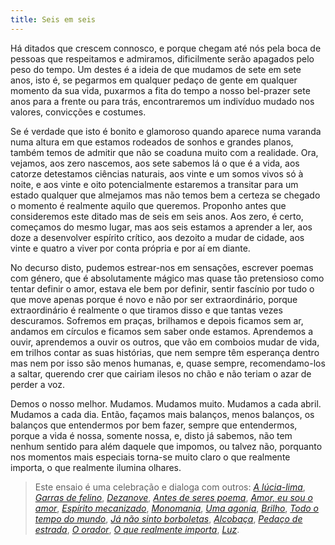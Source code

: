 ```yaml
---
title: Seis em seis
---
```


Há ditados que crescem connosco, e porque chegam até nós pela boca de pessoas que respeitamos e admiramos, dificilmente serão apagados pelo peso do tempo. Um destes é a ideia de que mudamos de sete em sete anos, isto é, se pegarmos em qualquer pedaço de gente em qualquer momento da sua vida, puxarmos a fita do tempo a nosso bel-prazer sete anos para a frente ou para trás, encontraremos um indivíduo mudado nos valores, convicções e costumes.

Se é verdade que isto é bonito e glamoroso quando aparece numa varanda numa altura em que estamos rodeados de sonhos e grandes planos, também temos de admitir que não se coaduna muito com a realidade. Ora, vejamos, aos zero nascemos, aos sete sabemos lá o que é a vida, aos catorze detestamos ciências naturais, aos vinte e um somos vivos só à noite, e aos vinte e oito potencialmente estaremos a transitar para um estado qualquer que almejamos mas não temos bem a certeza se chegado o momento é realmente aquilo que queremos. Proponho antes que consideremos este ditado mas de seis em seis anos. Aos zero, é certo, começamos do mesmo lugar, mas aos seis estamos a aprender a ler, aos doze a desenvolver espírito crítico, aos dezoito a mudar de cidade, aos vinte e quatro a viver por conta própria e por aí em diante.

No decurso disto, pudemos estrear-nos em sensações, escrever poemas com género, que é absolutamente mágico mas quase tão pretensioso como tentar definir o amor, estava ele bem por definir, sentir fascínio por tudo o que move apenas porque é novo e não por ser extraordinário, porque extraordinário é realmente o que tiramos disso e que tantas vezes descuramos. Sofremos em praças, brilhamos e depois ficamos sem ar, andamos em círculos e ficamos sem saber onde estamos. Aprendemos a ouvir, aprendemos a ouvir os outros, que vão em comboios mudar de vida, em trilhos contar as suas histórias, que nem sempre têm esperança dentro mas nem por isso são menos humanas, e, quase sempre, recomendamo-los a saltar, querendo crer que cairiam ilesos no chão e não teriam o azar de perder a voz.

Demos o nosso melhor. Mudamos. Mudamos muito. Mudamos a cada abril. Mudamos a cada dia. Então, façamos mais balanços, menos balanços, os balanços que entendermos por bem fazer, sempre que entendermos, porque a vida é nossa, somente nossa, e, disto já sabemos, não tem nenhum sentido para além daquele que impomos, ou talvez não, porquanto nos momentos mais especiais torna-se muito claro o que realmente importa, o que realmente ilumina olhares.

> Este ensaio é uma celebração e dialoga com outros: [*A lúcia-lima*](/poetry/a-lucia-lima), [*Garras de felino*](/poetry/garras-de-felino), [*Dezanove*](/poetry/dezanove), [*Antes de seres poema*](/poetry/antes-de-seres-poema), [*Amor, eu sou o amor*](/poetry/amor-eu-sou-o-amor), [*Espírito mecanizado*](/poetry/espirito-mecanizado), [*Monomania*](/poetry/monomania), [*Uma agonia*](/poetry/uma-agonia-no-meio-da-praca), [*Brilho*](/poetry/brilho), [*Todo o tempo do mundo*](/poetry/todo-o-tempo-do-mundo), [*Já não sinto borboletas*](/poetry/ja-nao-sinto-borboletas), [*Alcobaça*](/poetry/desligar--alcobaca), [*Pedaço de estrada*](/poetry/pedaco-de-estrada), [*O orador*](/poetry/o-orador), [*O que realmente importa*](/poetry/o-que-realmente-importa), [*Luz*](/poetry/luz-felicidade).